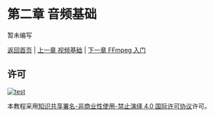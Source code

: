 # 第二章 音频基础

暂未编写

[返回首页](../README.md) | [上一章 视频基础](./02_audio_introduce.md) | [下一章 FFmpeg 入门](./03_ffmpeg_beginning.md)

## 许可

[![test](https://i.creativecommons.org/l/by-nc-nd/4.0/80x15.png)](http://creativecommons.org/licenses/by-nc-nd/4.0/)

本教程采用[知识共享署名-非商业性使用-禁止演绎 4.0 国际许可协议](http://creativecommons.org/licenses/by-nc-nd/4.0/)许可。

